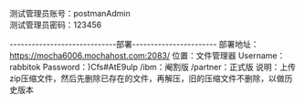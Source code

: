 测试管理员账号：postmanAdmin   
测试管理员密码：123456

-----------------------------部署-----------------------
部署地址：https://mocha6006.mochahost.com:2083/
位置：文件管理器
Username：rabbitok
Password：)Cfs#AtE9ulp
/ibm：阉割版
/partner：正式版
说明：上传zip压缩文件，然后先删除已存在的文件，再解压，旧的压缩文件不删除，以做历史版本
